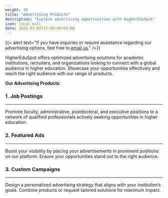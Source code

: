 ```yaml
---
weight: 30
title: "Advertising Products"
description: "Explore advertising opportunities with HigherEduSpot"
icon: local_mall
date: 2025-01-03T15:00:00+03:00
---
```


{{< alert text="If you have inquiries or require assistance regarding our advertising options, feel free to [email us](mailto:advertisement@highereduspot.com)." />}}

HigherEduSpot offers optimized advertising solutions for academic institutions, recruiters, and organizations looking to connect with a global audience in higher education. Showcase your opportunities effectively and reach the right audience with our range of products.

**Our Advertising Products**:

### 1. Job Postings

---

Promote faculty, administrative, postdoctoral, and executive positions to a network of qualified professionals actively seeking opportunities in higher education.

### 2. Featured Ads

---

Boost your visibility by placing your advertisements in prominent positions on our platform. Ensure your opportunities stand out to the right audience.

### 3. Custom Campaigns

---

Design a personalized advertising strategy that aligns with your institution’s goals. Combine products or request tailored solutions for maximum impact.